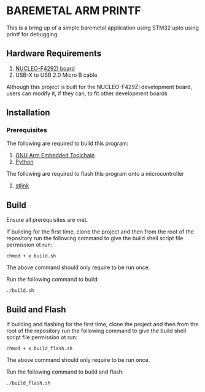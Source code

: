 # BAREMETAL ARM PRINTF
This is a bring up of a simple baremetal application using STM32 upto using printf for debugging

## Hardware Requirements

1. [NUCLEO-F429ZI board](https://www.st.com/en/evaluation-tools/nucleo-f429zi.html#samplebuy-scroll)
2. USB-X to USB 2.0 Micro B cable

Although this project is built for the NUCLEO-F429ZI development board, users can modify it, if they can, to fit other development boards


## Installation
### Prerequisites
The following are required to build this program:
1. [GNU Arm Embedded Toolchain](https://developer.arm.com/downloads/-/gnu-rm)
2. [Python](https://www.python.org/downloads/)

The following are required to flash this program onto a microcontroller
1. [stlink](https://github.com/stlink-org/stlink)

## Build
Ensure all prerequisites are met.

If building for the first time, clone the project and then from the root of the repository run the following command to give the build shell script file permission ot run:

```console
chmod + x build.sh
```
The above command should only require to be run once.

Run the following command to build:
```console
./build.sh
```
## Build and Flash

If building and flashing for the first time, clone the project and then from the root of the repository run the following command to give the build shell script file permission ot run:

```console
chmod + x build_flash.sh
```
The above command should only require to be run once.


Run the following command to build and flash:
```console
./build_flash.sh
```

